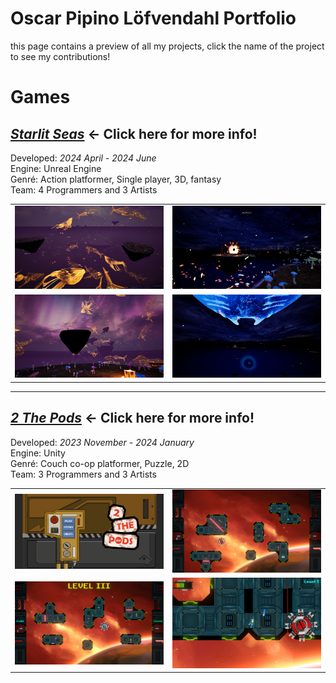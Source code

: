# Oscar Pipino Löfvendahl Portfolio

this page contains a preview of all my projects, click the name of the project to see my contributions!

# Games

## [***Starlit Seas***](Starlitseas#starlitseas) ← Click here for more info!

Developed: *2024 April - 2024 June*  
Engine: Unreal Engine  
Genré: Action platformer, Single player, 3D, fantasy  
Team: 4 Programmers and 3 Artists

<table>
  <tr>
    <td width="50%"><img src="Images\4fwBKb.png" /></td>
    <td width="50%"><img src="Images\klxR34.png" /></td>
  </tr>
  <tr>
    <td width="50%"><img src="Images\pqfrqE.png" /></td>
    <td width="50%"><img src="Images\y71sQY.png" /></td>
  </tr>
</table>

---

## [***2 The Pods***](2ThePods#2-the-pods) ← Click here for more info!

Developed: *2023 November - 2024 January*  
Engine: Unity  
Genré: Couch co-op platformer, Puzzle, 2D  
Team: 3 Programmers and 3 Artists

<table>
  <tr>
    <td width="50%"><img src="Images\7KPOTY.png" /></td>
    <td width="50%"><img src="Images\BPXcak.png" /></td>
  </tr>
  <tr>
    <td width="50%"><img src="Images\uruFtM.png" /></td>
    <td width="50%"><img src="Images\TOeunB.png" /></td>
  </tr>
</table>
